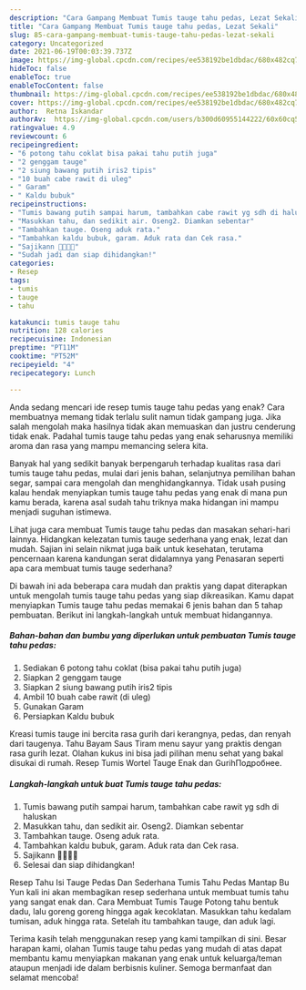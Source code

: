 ```yaml
---
description: "Cara Gampang Membuat Tumis tauge tahu pedas, Lezat Sekali"
title: "Cara Gampang Membuat Tumis tauge tahu pedas, Lezat Sekali"
slug: 85-cara-gampang-membuat-tumis-tauge-tahu-pedas-lezat-sekali
category: Uncategorized
date: 2021-06-19T00:03:39.737Z
image: https://img-global.cpcdn.com/recipes/ee538192be1dbdac/680x482cq70/tumis-tauge-tahu-pedas-foto-resep-utama.jpg
hideToc: false
enableToc: true
enableTocContent: false
thumbnail: https://img-global.cpcdn.com/recipes/ee538192be1dbdac/680x482cq70/tumis-tauge-tahu-pedas-foto-resep-utama.jpg
cover: https://img-global.cpcdn.com/recipes/ee538192be1dbdac/680x482cq70/tumis-tauge-tahu-pedas-foto-resep-utama.jpg
author:  Retna Iskandar
authorAv:  https://img-global.cpcdn.com/users/b300d60955144222/60x60cq50/avatar.jpg
ratingvalue: 4.9
reviewcount: 6
recipeingredient:
- "6 potong tahu coklat bisa pakai tahu putih juga"
- "2 genggam tauge"
- "2 siung bawang putih iris2 tipis"
- "10 buah cabe rawit di uleg"
- " Garam"
- " Kaldu bubuk"
recipeinstructions:
- "Tumis bawang putih sampai harum, tambahkan cabe rawit yg sdh di haluskan"
- "Masukkan tahu, dan sedikit air. Oseng2. Diamkan sebentar"
- "Tambahkan tauge. Oseng aduk rata."
- "Tambahkan kaldu bubuk, garam. Aduk rata dan Cek rasa."
- "Sajikann 🙏🏻🙏🏻"
- "Sudah jadi dan siap dihidangkan!"
categories:
- Resep
tags:
- tumis
- tauge
- tahu

katakunci: tumis tauge tahu 
nutrition: 128 calories
recipecuisine: Indonesian
preptime: "PT11M"
cooktime: "PT52M"
recipeyield: "4"
recipecategory: Lunch

---
```



Anda sedang mencari ide resep tumis tauge tahu pedas yang enak? Cara membuatnya memang tidak terlalu sulit namun tidak gampang juga. Jika salah mengolah maka hasilnya tidak akan memuaskan dan justru cenderung tidak enak. Padahal tumis tauge tahu pedas yang enak seharusnya memiliki aroma dan rasa yang mampu memancing selera kita.


Banyak hal yang sedikit banyak berpengaruh terhadap kualitas rasa dari tumis tauge tahu pedas, mulai dari jenis bahan, selanjutnya pemilihan bahan segar, sampai cara mengolah dan menghidangkannya. Tidak usah pusing kalau hendak menyiapkan tumis tauge tahu pedas yang enak di mana pun kamu berada, karena asal sudah tahu triknya maka hidangan ini mampu menjadi suguhan istimewa.

Lihat juga cara membuat Tumis tauge tahu pedas dan masakan sehari-hari lainnya. Hidangkan kelezatan tumis tauge sederhana yang enak, lezat dan mudah. Sajian ini selain nikmat juga baik untuk kesehatan, terutama pencernaan karena kandungan serat didalamnya yang Penasaran seperti apa cara membuat tumis tauge sederhana?


Di bawah ini ada beberapa cara mudah dan praktis yang dapat diterapkan untuk mengolah tumis tauge tahu pedas yang siap dikreasikan. Kamu dapat menyiapkan Tumis tauge tahu pedas memakai 6 jenis bahan dan 5 tahap pembuatan. Berikut ini langkah-langkah untuk membuat hidangannya.

<!--inarticleads1-->

##### Bahan-bahan dan bumbu yang diperlukan untuk pembuatan Tumis tauge tahu pedas:

1. Sediakan 6 potong tahu coklat (bisa pakai tahu putih juga)
1. Siapkan 2 genggam tauge
1. Siapkan 2 siung bawang putih iris2 tipis
1. Ambil 10 buah cabe rawit (di uleg)
1. Gunakan  Garam
1. Persiapkan  Kaldu bubuk


Kreasi tumis tauge ini bercita rasa gurih dari kerangnya, pedas, dan renyah dari taugenya. Tahu Bayam Saus Tiram menu sayur yang praktis dengan rasa gurih lezat. Olahan kukus ini bisa jadi pilihan menu sehat yang bakal disukai di rumah. Resep Tumis Wortel Tauge Enak dan GurihПодробнее. 

<!--inarticleads2-->

##### Langkah-langkah untuk buat Tumis tauge tahu pedas:

1. Tumis bawang putih sampai harum, tambahkan cabe rawit yg sdh di haluskan
1. Masukkan tahu, dan sedikit air. Oseng2. Diamkan sebentar
1. Tambahkan tauge. Oseng aduk rata.
1. Tambahkan kaldu bubuk, garam. Aduk rata dan Cek rasa.
1. Sajikann 🙏🏻🙏🏻
1. Selesai dan siap dihidangkan!

Resep Tahu Isi Tauge Pedas Dan Sederhana Tumis Tahu Pedas Mantap Bu Yun kali ini akan membagikan resep sederhana untuk membuat tumis tahu yang sangat enak dan. Cara Membuat Tumis Tauge Potong tahu bentuk dadu, lalu goreng goreng hingga agak kecoklatan. Masukkan tahu kedalam tumisan, aduk hingga rata. Setelah itu tambahkan tauge, dan aduk lagi. 

Terima kasih telah menggunakan resep yang kami tampilkan di sini. Besar harapan kami, olahan Tumis tauge tahu pedas yang mudah di atas dapat membantu kamu menyiapkan makanan yang enak untuk keluarga/teman ataupun menjadi ide dalam berbisnis kuliner. Semoga bermanfaat dan selamat mencoba!
